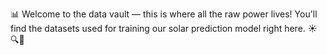 📊 Welcome to the data vault — this is where all the raw power lives!
You'll find the datasets used for training our solar prediction model right here. ☀️🔍📁

